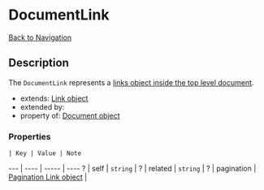 # DocumentLink
[Back to Navigation](README.md)

## Description

The `DocumentLink` represents a [links object inside the top level document](http://jsonapi.org/format/#document-top-level).

- extends: [Link object](objects-link.md)
- extended by:
- property of: [Document object](objects-document.md)

### Properties

    | Key | Value | Note
--- | ---- | ----- | ----
? | self | `string` |
? | related | `string` |
? | pagination | [Pagination Link object](objects-pagination-link.md) |
